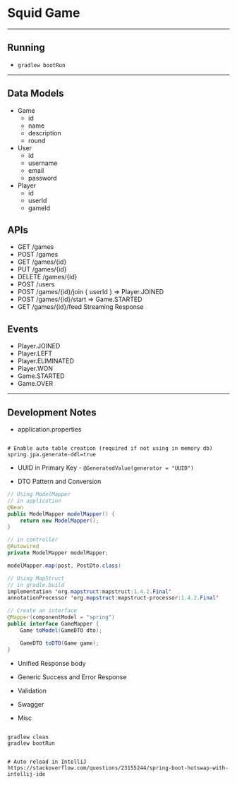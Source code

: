 # Squid Game

---

## Running

- `gradlew bootRun`

---

## Data Models

- Game
  - id
  - name
  - description
  - round
- User
  - id
  - username
  - email
  - password
- Player
  - id
  - userId
  - gameId

## APIs

- GET /games
- POST /games
- GET /games/{id}
- PUT /games/{id}
- DELETE /games/{id}
- POST /users
- POST /games/{id}/join      { userId } => Player.JOINED
- POST /games/{id}/start                => Game.STARTED
- GET /games/{id}/feed       Streaming Response

## Events

- Player.JOINED
- Player.LEFT
- Player.ELIMINATED
- Player.WON
- Game.STARTED
- Game.OVER

---

## Development Notes

- application.properties
```

# Enable auto table creation (required if not using in memory db)
spring.jpa.generate-ddl=true

```

- UUID in Primary Key - `@GeneratedValue(generator = "UUID")`

- DTO Pattern and Conversion
```java
// Using ModelMapper
// in application
@Bean
public ModelMapper modelMapper() {
	return new ModelMapper();
}

// in controller
@Autowired
private ModelMapper modelMapper;

modelMapper.map(post, PostDto.class)

// Using MapStruct
// in gradle.build
implementation 'org.mapstruct:mapstruct:1.4.2.Final'
annotationProcessor 'org.mapstruct:mapstruct-processor:1.4.2.Final'

// Create an interface
@Mapper(componentModel = "spring")
public interface GameMapper {
    Game toModel(GameDTO dto);

    GameDTO toDTO(Game game);
}

```

- Unified Response body

- Generic Success and Error Response

- Validation

- Swagger

- Misc
```shell

gradlew clean
gradlew bootRun


# Auto reload in IntelliJ
https://stackoverflow.com/questions/23155244/spring-boot-hotswap-with-intellij-ide


```